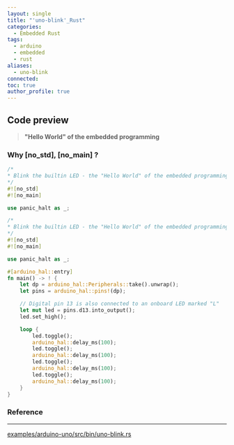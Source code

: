 ```yaml
---
layout: single
title: "'uno-blink'_Rust"
categories:
  - Embedded Rust
tags:
  - arduino
  - embedded
  - rust
aliases:
  - uno-blink
connected: 
toc: true
author_profile: true
---
```

## Code preview
>**"Hello World" of the embedded programming**

### Why [no_std], [no_main] ?
```rust
/*
* Blink the builtin LED - the "Hello World" of the embedded programming
*/
#![no_std]
#![no_main]

use panic_halt as _;
```



```rust
/*
* Blink the builtin LED - the "Hello World" of the embedded programming
*/
#![no_std]
#![no_main]

use panic_halt as _;

#[arduino_hal::entry]
fn main() -> ! {
	let dp = arduino_hal::Peripherals::take().unwrap();
	let pins = arduino_hal::pins!(dp);

	// Digital pin 13 is also connected to an onboard LED marked "L"
	let mut led = pins.d13.into_output();
	led.set_high();

	loop {
		led.toggle();
		arduino_hal::delay_ms(100);
		led.toggle();
		arduino_hal::delay_ms(100);
		led.toggle();
		arduino_hal::delay_ms(100);
		led.toggle();
		arduino_hal::delay_ms(100);
	}
}
```





### Reference
---
[examples/arduino-uno/src/bin/uno-blink.rs](https://github.com/Rahix/avr-hal/blob/main/examples/arduino-uno/src/bin/uno-blink.rs)

